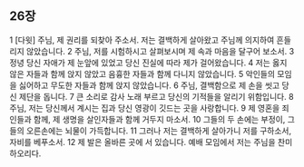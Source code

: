 ## 26장
1 [다윗] 주님, 제 권리를 되찾아 주소서. 저는 결백하게 살아왔고 주님께 의지하여 흔들리지 않았습니다.
2 주님, 저를 시험하시고 살펴보시며 제 속과 마음을 달구어 보소서.
3 정녕 당신 자애가 제 눈앞에 있었고 당신 진실에 따라 제가 걸어왔습니다.
4 저는 옳지 않은 자들과 함께 앉지 않았고 음흉한 자들과 함께 다니지 않았습니다.
5 악인들의 모임을 싫어하고 무도한 자들과 함께 앉지 않았습니다.
6 주님, 결백함으로 제 손을 씻고 당신 제단을 돕니다.
7 큰 소리로 감사 노래 부르고 당신의 기적들을 알리기 위함입니다.
8 주님, 저는 당신께서 계시는 집과 당신 영광이 깃드는 곳을 사랑합니다.
9 제 영혼을 죄인들과 함께, 제 생명을 살인자들과 함께 거두지 마소서.
10 그들의 두 손에는 부정이, 그들의 오른손에는 뇌물이 가득합니다.
11 그러나 저는 결백하게 살아가니 저를 구하소서, 자비를 베푸소서.
12 제 발은 올바른 곳에 서 있습니다. 예배 모임에서 저는 주님을 찬미하오리다.
